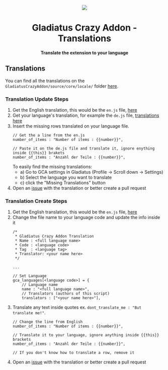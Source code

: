 
<p align="center"><img src="../resources/logo-icons/icon_64.png"/></p>
<h1 align="center">Gladiatus Crazy Addon - Translations</h1>
<h4 align="center">Translate the extension to your language</h4>

## Translations

You can find all the translations on the `GladiatusCrazyAddon/source/core/locale/` folder [here](../../source/core/locale/).

### Translation Update Steps

 1. Get the English translation, this would be the `en.js` file, [here](../../source/core/locale/en.js)
 2. Get your language's translation, for example the `de.js` file, [translations here](../../source/core/locale/)
 3. Insert the missing rows translated on your language file.
	```
	// Get the a line from the en.js
	number_of_items : "Number of items : {{number}}",

	// Paste it on the de.js file and translate it, ignore enything inside {{this}} brakets
	number_of_items : "Anzahl der Teile : {{number}}",
	```
	To easily find the missing translations:
	- a) Go to GCA settings in Gladiatus (Profile → Scroll down → Settings)
	- b) Select the language you want to translate
	- c) click the "Missing Translations" button
 4. Open an [issue](https://github.com/DinoDevs/GladiatusCrazyAddon/issues/new?template=translation.md) with the translation or better create a pull request

### Translation Create Steps

 1. Get the English translation, this would be the `en.js` file, [here](../../source/core/locale/en.js)
 2. Change the file name to your language code and update the info inside it
	```
	/*
	 * Gladiatus Crazy Addon Translation
	 * Name : <full language name>
	 * Code : <language code>
	 * Tag  : <language tag>
	 * Translator: <your name here>
	 */
	 
	...
	
	// Set Language
	gca_languages[<language code>] = {
		// Language name
		name : "<full language name>",
		// Translators (authors of this script)
		translators : ["<your name here>"],
	```
 3. Translate any text inside quotes ex. `dont_translate_me : "But translate me!"`.
	```
	// Change the line from English
	number_of_items : "Number of items : {{number}}",

	// Translate it to your language, ignore anything inside {{this}} brackets
	number_of_items : "Anzahl der Teile : {{number}}",

	// If you don't know how to translate a row, remove it
	```
 4. Open an [issue](https://github.com/DinoDevs/GladiatusCrazyAddon/issues/new?template=translation.md) with the translation or better create a pull request
